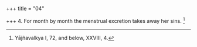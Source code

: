 +++
title = "04"

+++
4. For month by month the menstrual excretion takes away her sins. [^4] 


[^4]:  Yājñavalkya I, 72, and below, XXVIII, 4.
